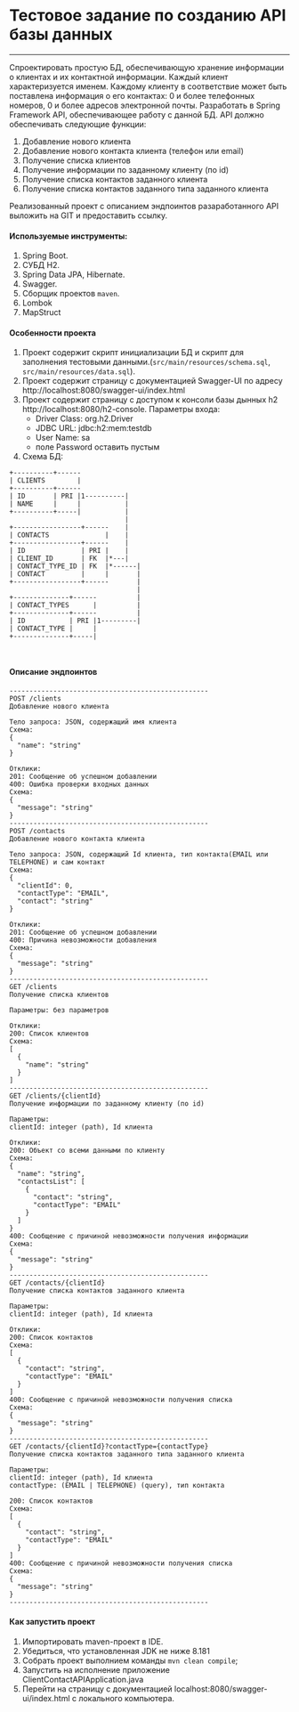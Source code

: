 # Тестовое задание по созданию API базы данных
---

Спроектировать простую БД, обеспечивающую хранение информации о клиентах и их контактной информации.
Каждый клиент характеризуется именем.
Каждому клиенту в соответствие может быть поставлена информация о его контактах: 0 и более телефонных номеров, 0 и более адресов электронной почты.
Разработать в Spring Framework API, обеспечивающее работу с данной БД.
API должно обеспечивать следующие функции:
1. Добавление нового клиента
2. Добавление нового контакта клиента (телефон или email)
3. Получение списка клиентов
4. Получение информации по заданному клиенту (по id)
5. Получение списка контактов заданного клиента
6. Получение списка контактов заданного типа заданного клиента

Реализованный проект с описанием эндпоинтов разаработанного API выложить на GIT и предоставить ссылку.

#### Используемые инструменты:
1. Spring Boot.
2. СУБД H2.
3. Spring Data JPA, Hibernate.
4. Swagger.
5. Сборщик проектов `maven`.
6. Lombok
7. MapStruct

#### Особенности проекта
1. Проект содержит скрипт инициализации БД и скрипт для заполнения тестовыми данными.(`src/main/resources/schema.sql`, `src/main/resources/data.sql`).
2. Проект содержит страницу с документацией Swagger-UI по адресу http://localhost:8080/swagger-ui/index.html
3. Проект содержит страницу с доступом к консоли базы дынных h2 http://localhost:8080/h2-console. Параметры входа:
   - Driver Class: org.h2.Driver
   - JDBC URL: jdbc:h2:mem:testdb
   - User Name: sa
   - поле Password оставить пустым
4. Схема БД:

```
+----------+------
| CLIENTS        |
+----------+------
| ID       | PRI |1----------|
| NAME     |     |           |
+----------+-----|           |
                             |
+-----------------+------    |
| CONTACTS              |    |
+-----------------+------    |
| ID              | PRI |    |
| CLIENT_ID       | FK  |*---|
| CONTACT_TYPE_ID | FK  |*------|
| CONTACT         |     |       |
+-----------------+------       |
                                |
+--------------+------          |
| CONTACT_TYPES      |          |
+--------------+------          |
| ID           | PRI |1---------|
| CONTACT_TYPE |     |
+--------------+-----|



 ```
#### Описание эндпоинтов

```
--------------------------------------------------
POST /clients
Добавление нового клиента

Тело запроса: JSON, содержащий имя клиента
Схема:
{
  "name": "string"
}

Отклики:
201: Сообщение об успешном добавлении
400: Ошибка проверки входных данных
Схема:
{
  "message": "string"
}
--------------------------------------------------
POST /contacts
Добавление нового контакта клиента

Тело запроса: JSON, содержащий Id клиента, тип контакта(EMAIL или TELEPHONE) и сам контакт
Схема:
{
  "clientId": 0,
  "contactType": "EMAIL",
  "contact": "string"
}

Отклики:
201: Сообщение об успешном добавлении
400: Причина невозможности добавления
Схема:
{
  "message": "string"
}
--------------------------------------------------
GET /clients
Получение списка клиентов

Параметры: без параметров

Отклики:
200: Список клиентов
Схема:
[
  {
    "name": "string"
  }
]
--------------------------------------------------
GET /clients/{clientId}
Получение информации по заданному клиенту (по id)

Параметры:
clientId: integer (path), Id клиента

Отклики:
200: Объект со всеми данными по клиенту
Схема:
{
  "name": "string",
  "contactsList": [
    {
      "contact": "string",
      "contactType": "EMAIL"
    }
  ]
}
400: Сообщение с причиной невозможности получения информации
Схема:
{
  "message": "string"
}
--------------------------------------------------
GET /contacts/{clientId}
Получение списка контактов заданного клиента

Параметры:
clientId: integer (path), Id клиента

Отклики:
200: Список контактов
Схема:
[
  {
    "contact": "string",
    "contactType": "EMAIL"
  }
]
400: Сообщение с причиной невозможности получения списка
Схема:
{
  "message": "string"
}
--------------------------------------------------
GET /contacts/{clientId}?contactType={contactType}
Получение списка контактов заданного типа заданного клиента

Параметры:
clientId: integer (path), Id клиента
contactType: (EMAIL | TELEPHONE) (query), тип контакта

200: Список контактов
Схема:
[
  {
    "contact": "string",
    "contactType": "EMAIL"
  }
]
400: Сообщение с причиной невозможности получения списка
Схема:
{
  "message": "string"
}
--------------------------------------------------
```

#### Как запустить проект

1. Импортировать maven-проект в IDE.
2. Убедиться, что установленная JDK не ниже 8.181
3. Собрать проект выполнием команды `mvn clean compile`;
4. Запустить на исполнение приложение ClientContactAPIApplication.java
5. Перейти на страницу с документацией localhost:8080/swagger-ui/index.html с локального компьютера.
